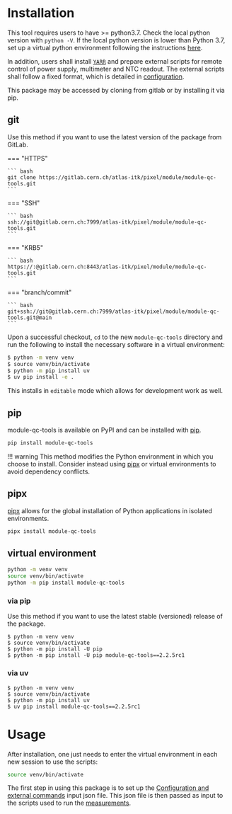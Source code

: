 # Installation

This tool requires users to have >= python3.7. Check the local python version
with `python -V`. If the local python version is lower than Python 3.7, set up a
virtual python environment following the instructions
[here](https://itk.docs.cern.ch/general/Virtual_Environments/).

In addition, users shall install [`YARR`](https://yarr.web.cern.ch/) and prepare
external scripts for remote control of power supply, multimeter and NTC readout.
The external scripts shall follow a fixed format, which is detailed in
[configuration](config.md).

This package may be accessed by cloning from gitlab or by installing it via pip.

## git

Use this method if you want to use the latest version of the package from
GitLab.

=== "HTTPS"

    ``` bash
    git clone https://gitlab.cern.ch/atlas-itk/pixel/module/module-qc-tools.git
    ```

=== "SSH"

    ``` bash
    ssh://git@gitlab.cern.ch:7999/atlas-itk/pixel/module/module-qc-tools.git
    ```

=== "KRB5"

    ``` bash
    https://:@gitlab.cern.ch:8443/atlas-itk/pixel/module/module-qc-tools.git
    ```

=== "branch/commit"

    ``` bash
    git+ssh://git@gitlab.cern.ch:7999/atlas-itk/pixel/module/module-qc-tools.git@main
    ```

Upon a successful checkout, `cd` to the new `module-qc-tools` directory and run
the following to install the necessary software in a virtual environment:

```bash
$ python -m venv venv
$ source venv/bin/activate
$ python -m pip install uv
$ uv pip install -e .
```

This installs in `editable` mode which allows for development work as well.

## pip

module-qc-tools is available on PyPI and can be installed with
[pip](https://pip.pypa.io).

```bash
pip install module-qc-tools
```

<!-- prettier-ignore -->
!!! warning
    This method modifies the Python environment in which you choose to install. Consider instead using [pipx](#pipx) or virtual environments to avoid dependency conflicts.

## pipx

[pipx](https://github.com/pypa/pipx) allows for the global installation of
Python applications in isolated environments.

```bash
pipx install module-qc-tools
```

## virtual environment

```bash
python -m venv venv
source venv/bin/activate
python -m pip install module-qc-tools
```

### via pip

Use this method if you want to use the latest stable (versioned) release of the
package.

```
$ python -m venv venv
$ source venv/bin/activate
$ python -m pip install -U pip
$ python -m pip install -U pip module-qc-tools==2.2.5rc1
```

### via uv

```
$ python -m venv venv
$ source venv/bin/activate
$ python -m pip install uv
$ uv pip install module-qc-tools==2.2.5rc1
```

# Usage

After installation, one just needs to enter the virtual environment in each new
session to use the scripts:

```bash
source venv/bin/activate
```

The first step in using this package is to set up the
[Configuration and external commands](config.md) input json file. This json file
is then passed as input to the scripts used to run the
[measurements](measurements.md).
